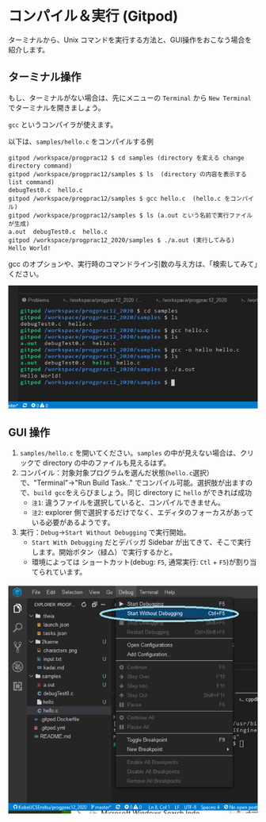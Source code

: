 
# コンパイル＆実行 (Gitpod)

ターミナルから、Unix コマンドを実行する方法と、GUI操作をおこなう場合を紹介します。

## ターミナル操作

もし、ターミナルがない場合は、先にメニューの `Terminal` から `New Terminal` でターミナルを開きましょう。

`gcc` というコンパイラが使えます。

以下は、`samples/hello.c` をコンパイルする例 

```
gitpod /workspace/progprac12 $ cd samples (directory を変える change directory command)
gitpod /workspace/progprac12/samples $ ls  (directory の内容を表示する list command)
debugTest0.c  hello.c
gitpod /workspace/progprac12/samples $ gcc hello.c  (hello.c をコンパイル)
gitpod /workspace/progprac12/samples $ ls (a.out という名前で実行ファイルが生成)
a.out  debugTest0.c  hello.c
gitpod /workspace/progprac12_2020/samples $ ./a.out (実行してみる)
Hello World!
```

gcc のオプションや、実行時のコマンドライン引数の与え方は、「検索してみて」ください。

![terminal.png](terminal.png)

## GUI 操作

1. `samples/hello.c` を開いてください。`samples` の中が見えない場合は、クリックで directory の中のファイルも見えるはず。
2. コンパイル：対象対象プログラムを選んだ状態(`hello.c`選択）で、"Terminal"->"Run Build Task.." でコンパイル可能。選択肢が出ますので、`build gcc`をえらびましょう。同じ directory に `hello` ができれば成功
   * `注1`: 違うファイルを選択していると、コンパイルできません。
   * `注2`: explorer 側で選択するだけでなく、エディタのフォーカスがあっている必要があるようです。
3. 実行：`Debug`->`Start Without Debugging` で実行開始。
   * `Start With Debugging` だとデバッガ Sidebar が出てきて、そこで実行します。開始ボタン（緑△）で実行するかと。
   * 環境によっては ショートカット(debug: `F5`, 通常実行: `Ctl` + `F5`)が割り当てられています。

![gui.png](gui.png)

